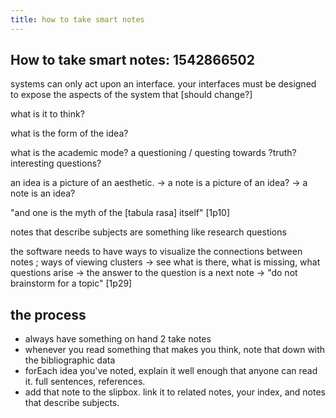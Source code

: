 ```yaml
---
title: how to take smart notes
---
```


## How to take smart notes: 1542866502

systems can only act upon an interface. your interfaces must be designed to expose the aspects of the system that [should change?]

what is it to think?

what is the form of the idea?

what is the academic mode? a questioning / questing towards \?truth? interesting questions? 

 an idea is a picture of an aesthetic. 
	-> a note is a picture of an idea?
	-> a note is an idea?
	
"and one is the myth of the [tabula rasa] itself" [1p10]

notes that describe subjects are something like research questions

the software needs to have ways to visualize the connections between notes ; ways of viewing clusters
	-> see what is there, what is missing, what questions arise
	-> the answer to the question is a next note
	-> "do not brainstorm for a topic" [1p29]
## the process

- always have something on hand 2 take notes
- whenever you read something that makes you think, note that down with the bibliographic data
- forEach idea you've noted, explain it well enough that anyone can read it. full sentences, references.
- add that note to the slipbox. link it to related notes, your index, and notes that describe subjects.
##
